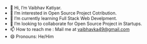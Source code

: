 - 👋 Hi, I’m Vaibhav Katiyar.
- 👀 I’m interested in Open Source Project Cotribution.
- 🌱 I’m currently learning Full Stack Web Develpment.
- 💞️ I’m looking to collaborate for Open Source Project in Startups.
- 📫 How to reach me : Mail me at vaibhavka49@gmail.com
- 😄 Pronouns: He/Him

<!---
v9ibhav/v9ibhav is a ✨ special ✨ repository because its `README.md` (this file) appears on your GitHub profile.
You can click the Preview link to take a look at your changes.
--->
